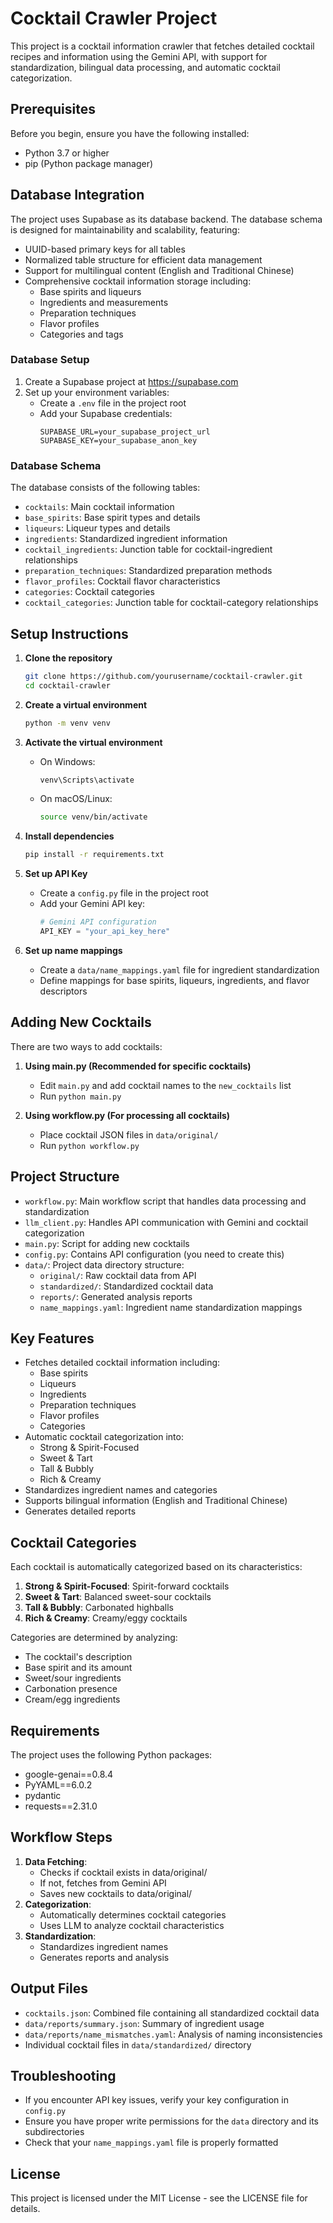 # Cocktail Crawler Project

This project is a cocktail information crawler that fetches detailed cocktail recipes and information using the Gemini API, with support for standardization, bilingual data processing, and automatic cocktail categorization.

## Prerequisites

Before you begin, ensure you have the following installed:

- Python 3.7 or higher
- pip (Python package manager)

## Database Integration

The project uses Supabase as its database backend. The database schema is designed for maintainability and scalability, featuring:

- UUID-based primary keys for all tables
- Normalized table structure for efficient data management
- Support for multilingual content (English and Traditional Chinese)
- Comprehensive cocktail information storage including:
  - Base spirits and liqueurs
  - Ingredients and measurements
  - Preparation techniques
  - Flavor profiles
  - Categories and tags

### Database Setup

1. Create a Supabase project at https://supabase.com
2. Set up your environment variables:
   - Create a `.env` file in the project root
   - Add your Supabase credentials:
     ```
     SUPABASE_URL=your_supabase_project_url
     SUPABASE_KEY=your_supabase_anon_key
     ```

### Database Schema

The database consists of the following tables:
- `cocktails`: Main cocktail information
- `base_spirits`: Base spirit types and details
- `liqueurs`: Liqueur types and details
- `ingredients`: Standardized ingredient information
- `cocktail_ingredients`: Junction table for cocktail-ingredient relationships
- `preparation_techniques`: Standardized preparation methods
- `flavor_profiles`: Cocktail flavor characteristics
- `categories`: Cocktail categories
- `cocktail_categories`: Junction table for cocktail-category relationships

## Setup Instructions

1. **Clone the repository**
   ```bash
   git clone https://github.com/yourusername/cocktail-crawler.git
   cd cocktail-crawler
   ```

2. **Create a virtual environment**
   ```bash
   python -m venv venv
   ```

3. **Activate the virtual environment**
   - On Windows:
     ```bash
     venv\Scripts\activate
     ```
   - On macOS/Linux:
     ```bash
     source venv/bin/activate
     ```

4. **Install dependencies**
   ```bash
   pip install -r requirements.txt
   ```

5. **Set up API Key**
   - Create a `config.py` file in the project root
   - Add your Gemini API key:
     ```python
     # Gemini API configuration
     API_KEY = "your_api_key_here"
     ```

6. **Set up name mappings**
   - Create a `data/name_mappings.yaml` file for ingredient standardization
   - Define mappings for base spirits, liqueurs, ingredients, and flavor descriptors

## Adding New Cocktails

There are two ways to add cocktails:

1. **Using main.py (Recommended for specific cocktails)**
   - Edit `main.py` and add cocktail names to the `new_cocktails` list
   - Run `python main.py`

2. **Using workflow.py (For processing all cocktails)**
   - Place cocktail JSON files in `data/original/`
   - Run `python workflow.py`

## Project Structure

- `workflow.py`: Main workflow script that handles data processing and standardization
- `llm_client.py`: Handles API communication with Gemini and cocktail categorization
- `main.py`: Script for adding new cocktails
- `config.py`: Contains API configuration (you need to create this)
- `data/`: Project data directory structure:
  - `original/`: Raw cocktail data from API
  - `standardized/`: Standardized cocktail data
  - `reports/`: Generated analysis reports
  - `name_mappings.yaml`: Ingredient name standardization mappings

## Key Features

- Fetches detailed cocktail information including:
  - Base spirits
  - Liqueurs
  - Ingredients
  - Preparation techniques
  - Flavor profiles
  - Categories
- Automatic cocktail categorization into:
  - Strong & Spirit-Focused
  - Sweet & Tart
  - Tall & Bubbly
  - Rich & Creamy
- Standardizes ingredient names and categories
- Supports bilingual information (English and Traditional Chinese)
- Generates detailed reports

## Cocktail Categories

Each cocktail is automatically categorized based on its characteristics:
1. **Strong & Spirit-Focused**: Spirit-forward cocktails
2. **Sweet & Tart**: Balanced sweet-sour cocktails
3. **Tall & Bubbly**: Carbonated highballs
4. **Rich & Creamy**: Creamy/eggy cocktails

Categories are determined by analyzing:
- The cocktail's description
- Base spirit and its amount
- Sweet/sour ingredients
- Carbonation presence
- Cream/egg ingredients

## Requirements

The project uses the following Python packages:
- google-genai==0.8.4
- PyYAML==6.0.2
- pydantic
- requests==2.31.0

## Workflow Steps

1. **Data Fetching**: 
   - Checks if cocktail exists in data/original/
   - If not, fetches from Gemini API
   - Saves new cocktails to data/original/
2. **Categorization**:
   - Automatically determines cocktail categories
   - Uses LLM to analyze cocktail characteristics
3. **Standardization**:
   - Standardizes ingredient names
   - Generates reports and analysis

## Output Files

- `cocktails.json`: Combined file containing all standardized cocktail data
- `data/reports/summary.json`: Summary of ingredient usage
- `data/reports/name_mismatches.yaml`: Analysis of naming inconsistencies
- Individual cocktail files in `data/standardized/` directory

## Troubleshooting

- If you encounter API key issues, verify your key configuration in `config.py`
- Ensure you have proper write permissions for the `data` directory and its subdirectories
- Check that your `name_mappings.yaml` file is properly formatted

## License

This project is licensed under the MIT License - see the LICENSE file for details.
